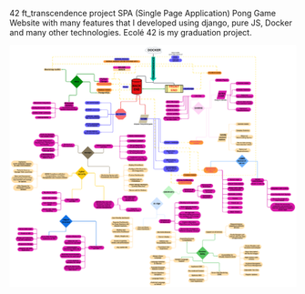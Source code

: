 42 ft_transcendence project
SPA (Single Page Application) Pong Game Website
with many features that I developed using django, pure JS, Docker and many other technologies. 
Ecolé 42 is my graduation project.

![ft_transcendencee](backend/profile_pictures/sudo_transcEND.png)
	
